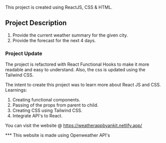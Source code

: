 This project is created using ReactJS, CSS & HTML. 

## Project Description
1. Provide the current weather summary for the given city.
2. Provide the forecast for the next 4 days. 

### Project Update
The project is refactored with React Functional Hooks to make it more readable and easy to understand. 
Also, the css is updated using the Tailwind CSS.

The intent to create this project was to learn more about React JS and CSS. 
Learnings: 
1. Creating functional components.
2. Passing of the props from parent to child.
3. Creating CSS using Tailwind CSS. 
4. Integrate API's to React.

You can visit the website @ https://weatherappbyankit.netlify.app/

*** This website is made using Openweather API's

